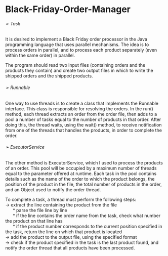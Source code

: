 # Black-Friday-Order-Manager


###### ➢ Task

It is desired to implement a Black Friday order processor in the Java programming language that uses parallel mechanisms. The idea is to process orders in parallel, and to process each product separately (even within the same order) in parallel.

The program should read two input files (containing orders and the products they contain) and create two output files in which to write the shipped orders and the shipped products.


###### ➢ Runnable

One way to use threads is to create a class that implements the Runnable interface. This class is responsible for resolving the orders. In the run() method, each thread extracts an order from the order file, then adds to a pool a number of tasks equal to the number of products in that order. After doing this, the thread waits, using the wait() method, to receive notification from one of the threads that handles the products, in order to complete the order.


###### ➢ ExecutorService

The other method is ExecutorService, which I used to process the products of an order. This pool will be occupied by a maximum number of threads equal to the parameter offered at runtime. Each task in the pool contains details such as the name of the order to which the product belongs, the position of the product in the file, the total number of products in the order, and an Object used to notify the order thread.

To complete a task, a thread must perform the following steps: <br>
-> extract the line containing the product from the file <br>
&nbsp;&nbsp;&nbsp;&nbsp;&nbsp;&nbsp;* parse the file line by line <br>
&nbsp;&nbsp;&nbsp;&nbsp;&nbsp;&nbsp;* if the line contains the order name from the task, check what number the product on that line has <br>
&nbsp;&nbsp;&nbsp;&nbsp;&nbsp;&nbsp;* if the product number corresponds to the current position specified in the task, return the line on which that product is located <br>
-> add the product to the output file, using the specified format <br>
-> check if the product specified in the task is the last product found, and notify the order thread that all products have been processed. <br>
